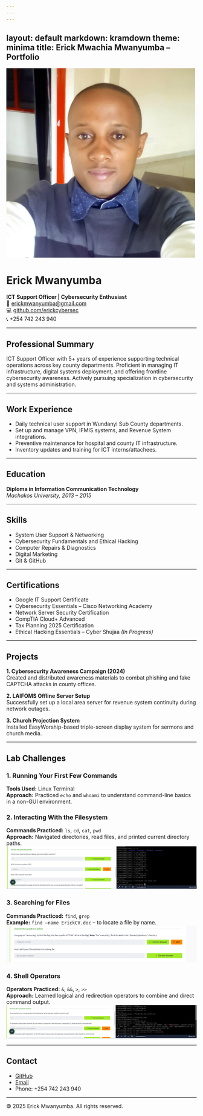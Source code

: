 ```yaml
---
---
---
```

layout: default
markdown: kramdown
theme: minima
title: Erick Mwachia Mwanyumba – Portfolio
---
![Profile Photo](profile.jpg)

# Erick Mwanyumba
**ICT Support Officer | Cybersecurity Enthusiast**  
📧 [erickmwanyumba@gmail.com](mailto:erickmwanyumba@gmail.com)  
💻 [github.com/erickcybersec](https://github.com/erickcybersec)  
📞 +254 742 243 940

---

## Professional Summary

ICT Support Officer with 5+ years of experience supporting technical operations across key county departments. Proficient in managing IT infrastructure, digital systems deployment, and offering frontline cybersecurity awareness. Actively pursuing specialization in cybersecurity and systems administration.

---

## Work Experience

- Daily technical user support in Wundanyi Sub County departments.
- Set up and manage VPN, IFMIS systems, and Revenue System integrations.
- Preventive maintenance for hospital and county IT infrastructure.
- Inventory updates and training for ICT interns/attachees.

---

## Education

**Diploma in Information Communication Technology**  
*Machakos University, 2013 – 2015*

---

## Skills

- System User Support & Networking  
- Cybersecurity Fundamentals and Ethical Hacking  
- Computer Repairs & Diagnostics  
- Digital Marketing  
- Git & GitHub

---

## Certifications

- Google IT Support Certificate  
- Cybersecurity Essentials – Cisco Networking Academy  
- Network Server Security Certification  
- CompTIA Cloud+ Advanced  
- Tax Planning 2025 Certification  
- Ethical Hacking Essentials – Cyber Shujaa *(In Progress)*

---

## Projects

**1. Cybersecurity Awareness Campaign (2024)**  
Created and distributed awareness materials to combat phishing and fake CAPTCHA attacks in county offices.

**2. LAIFOMS Offline Server Setup**  
Successfully set up a local area server for revenue system continuity during network outages.

**3. Church Projection System**  
Installed EasyWorship-based triple-screen display system for sermons and church media.

---

## Lab Challenges

### 1. Running Your First Few Commands  
**Tools Used:** Linux Terminal  
**Approach:** Practiced `echo` and `whoami` to understand command-line basics in a non-GUI environment.

### 2. Interacting With the Filesystem  
**Commands Practiced:** `ls`, `cd`, `cat`, `pwd`  
**Approach:** Navigated directories, read files, and printed current directory paths.  
![Screenshot](lab1.png)

### 3. Searching for Files  
**Commands Practiced:** `find`, `grep`  
**Example:** `find –name ErickCV.doc` – to locate a file by name.  
![Screenshot](lab2.png)

### 4. Shell Operators  
**Operators Practiced:** `&`, `&&`, `>`, `>>`  
**Approach:** Learned logical and redirection operators to combine and direct command output.  
![Screenshot](lab3.png)

---

## Contact

- [GitHub](https://github.com/erickcybersec)  
- [Email](mailto:erickmwanyumba@gmail.com)  
- Phone: +254 742 243 940

---

© 2025 Erick Mwanyumba. All rights reserved.



